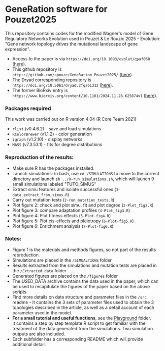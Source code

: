 # GeneRation software for Pouzet2025

This repository contains codes for the modified Wagner's model of Gene Regulatory Networks Evolution used in Pouzet & Le Rouzic 2025 - Evolution: "Gene network topology drives the mutational landscape of gene expression".
- Access to the paper is via `https://doi.org/10.1093/evolut/qpaf068` ([here](https://academic.oup.com/evolut/advance-article-abstract/doi/10.1093/evolut/qpaf068/8132774)).
- This github repository is `https://github.com/spouze/GeneRation_Pouzet2025/` ([here](https://github.com/spouze/GeneRation_Pouzet2025/)).
- The Dryad corresponding repository is `https://doi.org/10.5061/dryad.2fqz61312` ([here](https://doi.org/10.5061/dryad.2fqz61312)).
- The former BioRxiv entry is `https://www.biorxiv.org/content/10.1101/2024.11.28.625874v1` ([here](https://www.biorxiv.org/content/10.1101/2024.11.28.625874v1)).


### Packages required
This work was carried out on R version 4.04 (R Core Team 2021)
- `rlist` (v0.4.6.2) - save and load simulations
- `RColorBrewer` (v1.1.2) - color generation
- `igraph` (v1.2.10) - display networks
- `MASS` (v7.3.53.1) - fits for degree distributions


### Reproduction of the results:
- Make sure R has the packages installed.
- Launch simulations: In bash, use `cd /SIMULATIONS` to move to the correct directory and launch `sh ../0-run_simulations.sh`, which will launch 9 small simulations labeled "TUTO_SIMUS"
- Extract simu features and isolate successful ones (`1-data_extract_from_simus.R`)
- Carry out mutation tests (`2-run_mutation_tests.R`)
- Plot figure 2: check and plot simu, fit and plot degree (`3-Plot_fig2.R`)
- Plot figure 3: compare adaptation profiles (`4-Plot_fig3.R`)
- Plot figure 4: Plot fitness effects (`5-Plot-fig4.R`)
- Plot figure 5: Plot cis-effects and pleiotropy (`6-Plot-fig5.R`)
- Plot figure 6: Enrichment analysis (`7-Plot-fig6.R`)

### Notes: 
- Figure 1 is the materials and methods figures, so not part of the results reproduction.
- Simulations are placed in the `/SIMUALTIONS` folder
- Results extracted from the simulations and mutation tests are placed in the `/Extracted_data` folder
- Generated figures are placed on the `/figures` folder
- The USED_DATA archive contains the data used in the paper, which can be used to recapitulate the figures of the paper based on the above scripts.
- Find more details on data structure and parameter files in the `/src` readme - It contains the 3 sets of parameter files used to obtain the 3 topologies described in the article, as well as a detail account of each parameter used in the model.
- **For a small tutorial and useful functions**, see the [Playground](Notebook_&_useful_functions) folder.</br>
  It contains a step by step template R script to get familiar with the treatment of the data generated from the simulations. Two simulation outputs are also included.
- Each subfolder has a corresponding README which will provide additional detail.
